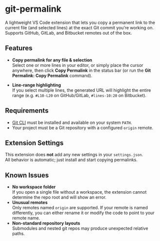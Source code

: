 # git-permalink

A lightweight VS Code extension that lets you copy a permanent link to the current file (and selected lines) at the exact Git commit you’re working on. Supports GitHub, GitLab, and Bitbucket remotes out of the box.

## Features

- **Copy permalink for any file & selection**  
  Select one or more lines in your editor, or simply place the cursor anywhere, then click **Copy Permalink** in the status bar (or run the **Git Permalink: Copy Permalink** command).

- **Line-range highlighting**  
  If you select multiple lines, the generated URL will highlight the entire range (e.g. `#L10-L20` on GitHub/GitLab, `#lines-10:20` on Bitbucket).  

## Requirements

- [Git CLI](https://git-scm.com/) must be installed and available on your system `PATH`.
- Your project must be a Git repository with a configured `origin` remote.

## Extension Settings

This extension does **not** add any new settings in your `settings.json`.  
All behavior is automatic; just install and start copying permalinks.

## Known Issues

- **No workspace folder**  
  If you open a single file without a workspace, the extension cannot determine the repo root and will show an error.
- **Unusual remotes**  
  Only remotes named `origin` are supported. If your remote is named differently, you can either rename it or modify the code to point to your remote name.
- **Non-standard repository layouts**  
  Submodules and nested git repos may produce unexpected relative paths.